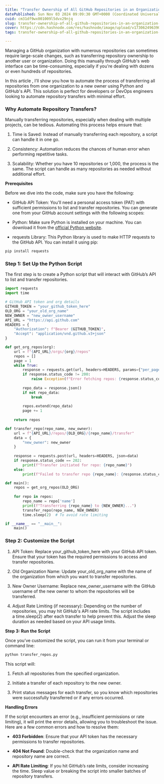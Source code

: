 ```yaml
---
title: "Transfer Ownership of All GitHub Repositories in an Organization Using Python"
datePublished: Sun Nov 03 2024 09:09:30 GMT+0000 (Coordinated Universal Time)
cuid: cm31df9wx001009l5dvx29njq
slug: transfer-ownership-of-all-github-repositories-in-an-organization-using-python
cover: https://cdn.hashnode.com/res/hashnode/image/upload/v1730624963908/d145ea00-e47e-4189-b691-b46cbf46b92d.jpeg
tags: transfer-ownership-of-all-github-repositories-in-an-organization-using-python

---
```


Managing a GitHub organization with numerous repositories can sometimes require large-scale changes, such as transferring repository ownership to another user or organization. Doing this manually through GitHub's web interface can be time-consuming, especially if you're dealing with dozens or even hundreds of repositories.

In this article , I’ll show you how to automate the process of transferring all repositories from one organization to a new owner using Python and GitHub's API. This solution is perfect for developers or DevOps engineers looking to automate repository transfers with minimal effort.

### Why Automate Repository Transfers?

Manually transferring repositories, especially when dealing with multiple projects, can be tedious. Automating this process helps ensure that:

1. Time is Saved: Instead of manually transferring each repository, a script can handle it in one go.
    
2. Consistency: Automation reduces the chances of human error when performing repetitive tasks.
    
3. Scalability: Whether you have 10 repositories or 1,000, the process is the same. The script can handle as many repositories as needed without additional effort.
    

**Prerequisites**

Before we dive into the code, make sure you have the following:

* GitHub API Token: You'll need a personal access token (PAT) with sufficient permissions to list and transfer repositories. You can generate one from your GitHub account settings with the following scopes:
    
* Python: Make sure Python is installed on your machine. You can download it from the [official Python website](https://www.python.org/downloads/).
    
* requests Library: This Python library is used to make HTTP requests to the GitHub API. You can install it using pip:
    

```bash
pip install requests 
```

### Step 1: Set Up the Python Script

The first step is to create a Python script that will interact with GitHub’s API to list and transfer repositories.

```python
import requests
import time

# GitHub API token and org details
GITHUB_TOKEN = "your_github_token_here"
OLD_ORG = "your_old_org_name"
NEW_OWNER = "new_owner_username"
API_URL = "https://api.github.com"
HEADERS = {
    "Authorization": f"Bearer {GITHUB_TOKEN}",
    "Accept": "application/vnd.github.v3+json"
}

def get_org_repos(org):
    url = f"{API_URL}/orgs/{org}/repos"
    repos = []
    page = 1
    while True:
        response = requests.get(url, headers=HEADERS, params={"per_page": 100, "page": page})
        if response.status_code != 200:
            raise Exception(f"Error fetching repos: {response.status_code}, {response.text}")
        
        repo_data = response.json()
        if not repo_data:
            break
        
        repos.extend(repo_data)
        page += 1
    
    return repos

def transfer_repo(repo_name, new_owner):
    url = f"{API_URL}/repos/{OLD_ORG}/{repo_name}/transfer"
    data = {
        "new_owner": new_owner
    }
    
    response = requests.post(url, headers=HEADERS, json=data)
    if response.status_code == 202:
        print(f"Transfer initiated for repo: {repo_name}")
    else:
        print(f"Failed to transfer repo {repo_name}: {response.status_code} - {response.text}")

def main():
    repos = get_org_repos(OLD_ORG)
    
    for repo in repos:
        repo_name = repo['name']
        print(f"Transferring {repo_name} to {NEW_OWNER}...")
        transfer_repo(repo_name, NEW_OWNER)
        time.sleep(2)  # To avoid rate limiting

if __name__ == "__main__":
    main() 
```

### Step 2: Customize the Script

1. API Token: Replace your\_github\_token\_here with your GitHub API token. Ensure that your token has the required permissions to access and transfer repositories.
    
2. Old Organization Name: Update your\_old\_org\_name with the name of the organization from which you want to transfer repositories.
    
3. New Owner Username: Replace new\_owner\_username with the GitHub username of the new owner to whom the repositories will be transferred.
    
4. Adjust Rate Limiting (if necessary): Depending on the number of repositories, you may hit GitHub's API rate limits. The script includes a time.sleep(2) after each transfer to help prevent this. Adjust the sleep duration as needed based on your API usage limits.
    

**Step 3: Run the Script**

Once you’ve customized the script, you can run it from your terminal or command line:

```python
python transfer_repos.py 
```

This script will:

1. Fetch all repositories from the specified organization.
    
2. Initiate a transfer of each repository to the new owner.
    
3. Print status messages for each transfer, so you know which repositories were successfully transferred or if any errors occurred.
    

**Handling Errors**

If the script encounters an error (e.g., insufficient permissions or rate limiting), it will print the error details, allowing you to troubleshoot the issue. Here are a few common errors and how to resolve them:

* **403 Forbidden**: Ensure that your API token has the necessary permissions to transfer repositories.
    
* **404 Not Found**: Double-check that the organization name and repository name are correct.
    
* **API Rate Limiting**: If you hit GitHub’s rate limits, consider increasing the time. Sleep value or breaking the script into smaller batches of repository transfers.